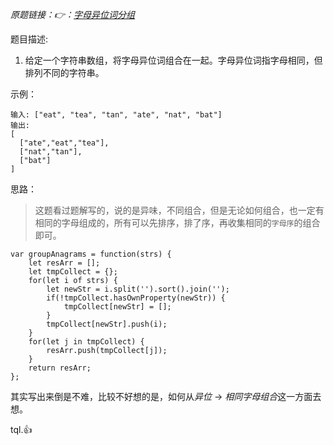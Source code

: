 *原题链接：👉：[字母异位词分组](https://leetcode-cn.com/problems/group-anagrams/description/)*

题目描述:

1. 给定一个字符串数组，将字母异位词组合在一起。字母异位词指字母相同，但排列不同的字符串。

示例：
```
输入: ["eat", "tea", "tan", "ate", "nat", "bat"]
输出:
[
  ["ate","eat","tea"],
  ["nat","tan"],
  ["bat"]
]
```

思路：

> 这题看过题解写的，说的是异味，不同组合，但是无论如何组合，也一定有相同的字母组成的，所有可以先排序，排了序，再收集相同的`字母序`的组合即可。

```
var groupAnagrams = function(strs) {
    let resArr = [];
    let tmpCollect = {};
    for(let i of strs) {
        let newStr = i.split('').sort().join('');
        if(!tmpCollect.hasOwnProperty(newStr)) {
            tmpCollect[newStr] = [];
        }
        tmpCollect[newStr].push(i);
    }
    for(let j in tmpCollect) {
        resArr.push(tmpCollect[j]);
    }
    return resArr;
};
```

其实写出来倒是不难，比较不好想的是，如何从*异位* -> *相同字母组合*这一方面去想。

tql.👍